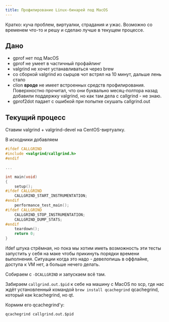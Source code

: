 ```yaml
---
title: Профилирование Linux-бинарей под MacOS
---
```


Кратко: куча проблем, виртуалки, страдания и ужас. Возможно со временем что-то и решу и сделаю лучше в текущем процессе.

## Дано

- gprof нет под MacOS
- gprof не умеет в частичный профайлинг
- valgrind не хочет устанавливаться через brew
- со сборкой valgrind из сырцов чот встрял на 10 минут, дальше лень стало
- clion **вроде** не имеет встроенных средств профилирования. Поверхностно прочитал, что они буквально месяц-полтора назад добавили поддержку valgrind, но как там дела с callgrind - не знаю.
- gprof2dot падает с ошибкой при попытке скушать callgrind.out

## Текущий процесс

Ставим valgrind + valgrind-devel на CentOS-виртуалку.

В исходники добавляем

``` c
#ifdef CALLGRIND
#include <valgrind/callgrind.h>
#endif

...

int main(void)
{
	setup();
#ifdef CALLGRIND
	CALLGRIND_START_INSTRUMENTATION;
#endif
	performance_test_main();
#ifdef CALLGRIND
	CALLGRIND_STOP_INSTRUMENTATION;
	CALLGRIND_DUMP_STATS;
#endif
	teardown();
	return 0;
}
```

ifdef штука стрёмная, но пока мы хотим иметь возможность эти тесты запустить у себя на маке чтобы прикинуть порядки времени выполнения. Ситуации когда это надо - девелопишь в оффлайне, доступа к VM нет, а больше нечего делать.

Собираем c `-DCALLGRIND` и запускаем всё там.

Забираем `callgrind.out.$pid` к себе на машину с MacOS по scp, где нас ждёт установленный командой `brew install qcachegrind` qcachegrind, который как kcachegrind, но qt.

Кормим его qcachegrind'у:

``` shell
qcachegrind callgrind.out.$pid
```
